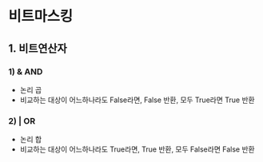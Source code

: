 # 비트마스킹

## 1. 비트연산자

### 1) & AND

- 논리 곱
- 비교하는 대상이 어느하나라도 False라면, False 반환, 모두 True라면 True 반환

### 2) | OR

- 논리 합
- 비교하는 대상이 어느하나라도 True라면, True 반환, 모두 False라면 False 반환



